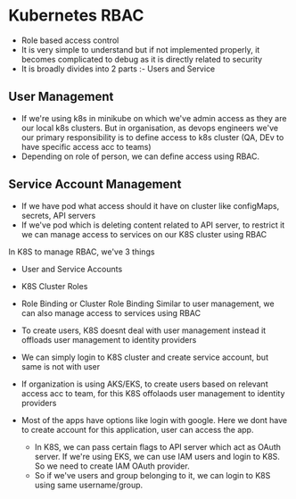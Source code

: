 # Kubernetes RBAC

- Role based access control
- It is very simple to understand but if not implemented properly, it becomes complicated to debug as it is directly related to security
- It is broadly divides into 2 parts :-  Users and Service

User Management
-
- If we're using k8s in minikube on which we've admin access as they are our local k8s clusters. But in organisation, as devops engineers we've our primary responsibility is to define access to k8s cluster (QA, DEv to have specific access acc to teams)
- Depending on role of person, we can define access using RBAC.

Service Account Management
-
- If we have pod what access should it have on cluster like configMaps, secrets, API servers
- If we've pod which is deleting content related to API server, to restrict it we can manage access to services on our K8S cluster using RBAC

In K8S to manage RBAC, we've 3 things
- User and Service Accounts
- K8S Cluster Roles
- Role Binding or Cluster Role Binding
  Similar to user management, we can also manage access to services using RBAC

- To create users, K8S doesnt deal with user management instead it offloads user management to identity providers
- We can simply login to K8S cluster and create service account, but same is not with user
- If organization is using AKS/EKS, to create users based on relevant access acc to team, for this K8S offolaods user management to identity providers

- Most of the apps have options like login with google. Here we dont have to create account for this application, user can access the app.
  - In K8S, we can pass certain flags to API server which act as OAuth server. If we're using EKS, we can use IAM users and login to K8S. So we need to create IAM OAuth provider.
  - So if we've users and group belonging to it, we can login to K8S using same username/group.
